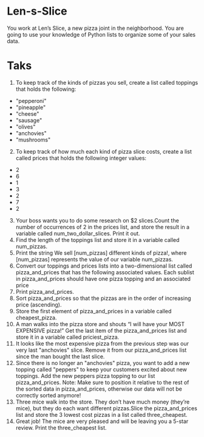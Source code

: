 # Len-s-Slice
You work at Len’s Slice, a new pizza joint in the neighborhood. You are going to use your knowledge of Python lists to organize some of your sales data.

Taks
=

1. To keep track of the kinds of pizzas you sell, create a list called toppings that holds the following:
- "pepperoni" 
- "pineapple"
- "cheese"
- "sausage"
- "olives"
- "anchovies"
- "mushrooms"

2. To keep track of how much each kind of pizza slice costs, create a list called prices that holds the following integer values:
- 2
- 6
- 1
- 3
- 2
- 7
- 2

3. Your boss wants you to do some research on $2 slices.Count the number of occurrences of 2 in the prices list, and store the result in a variable called num_two_dollar_slices. Print it out.
4. Find the length of the toppings list and store it in a variable called num_pizzas.
5. Print the string We sell [num_pizzas] different kinds of pizza!, where [num_pizzas] represents the value of our variable num_pizzas.
6. Convert our toppings and prices lists into a two-dimensional list called pizza_and_prices that has the following associated values. Each sublist in pizza_and_prices should have one pizza topping and an associated price
7. Print pizza_and_prices.
8. Sort pizza_and_prices so that the pizzas are in the order of increasing price (ascending).
9. Store the first element of pizza_and_prices in a variable called cheapest_pizza.
10. A man walks into the pizza store and shouts “I will have your MOST EXPENSIVE pizza!” Get the last item of the pizza_and_prices list and store it in a variable called priciest_pizza.
11. It looks like the most expensive pizza from the previous step was our very last "anchovies" slice. Remove it from our pizza_and_prices list since the man bought the last slice.
12. Since there is no longer an "anchovies" pizza, you want to add a new topping called "peppers" to keep your customers excited about new toppings. Add the new peppers pizza topping to our list pizza_and_prices. Note: Make sure to position it relative to the rest of the sorted data in pizza_and_prices, otherwise our data will not be correctly sorted anymore!
13. Three mice walk into the store. They don’t have much money (they’re mice), but they do each want different pizzas.Slice the pizza_and_prices list and store the 3 lowest cost pizzas in a list called three_cheapest.
14. Great job! The mice are very pleased and will be leaving you a 5-star review. Print the three_cheapest list.
